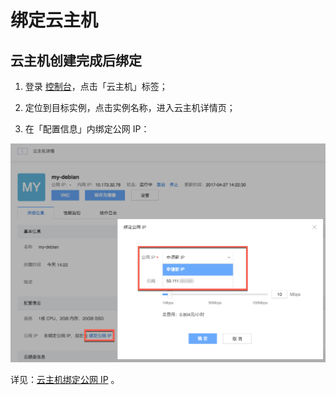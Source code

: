 # 绑定云主机

## 云主机创建完成后绑定

1. 登录 [控制台](https://c.163.com/dashboard#/m/win/)，点击「云主机」标签；

2. 定位到目标实例，点击实例名称，进入云主机详情页；

3. 在「配置信息」内绑定公网 IP：

![](../../image/IP管理使用指南-绑定云主机.png)

详见：[云主机绑定公网 IP](http://support.c.163.com/md.html#!计算服务/云主机/使用指南/linux主机绑定公网IP.md) 。

